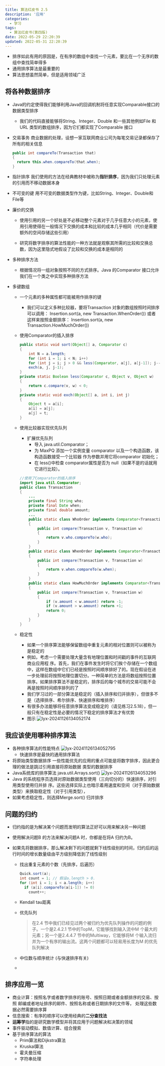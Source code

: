 ```yaml
---
title: 算法红皮书 2.5
description: '应用'
categories:
  - 学习
tags:
  - 算法红皮书(第四版)
date: 2022-05-29 22:20:39
updated: 2022-05-31 22:20:39
---
```


- 排序如此有用的原因是，在有序的数组中查找一个元素，要比在一个无序的数组中查找简单得多
- 通用排序算法是最重要的
- 算法思想虽然简单，但是适用领域广泛

## 将各种数据排序

- Java的约定使得我们能够利用Java的回调机制将任意实现Comparable接口的数据类型排序

  - 我们的代码直接能够将String、Integer、Double 和一些其他例如File 和URL 类型的数组排序，因为它们都实现了Comparable 接口

- 交易事务
  商业数据的处理，设想一家互联网商业公司为每笔交易记录都保存了所有的相关信息

  ```java
  public int compareTo(Transaction that)
  {
  	return this.when.compareTo(that.when);
  }
  ```

- 指针排序
  我们使用的方法在经典教材中被称为**指针排序**，因为我们只处理元素的引用而不移动数据本身

- 不可变的键
  用不可变的数据类型作为键，比如String、Integer、Double和File等

- 廉价的交换

  - 使用引用的另一个好处是不必移动整个元素对于几乎任意大小的元素，使用引用使得在一般情况下交换的成本和比较的成本几乎相同（代价是需要额外的空间存储这些引用）

  - 研究将数字排序的算法性能的一种方法就是观察其所需的比较和交换总数，因为这里隐式地假设了比较和交换的成本是相同的

- 多种排序方法

  - 根据情况将一组对象按照不同的方式排序。Java 的Comparator 接口允许我们在一个类之中实现多种排序方法

- 多键数组

  - 一个元素的多种属性都可能被用作排序的键

    - 我们可以定义多种比较器，要将Transaction 对象的数组按照时间排序可以调用：
      Insertion.sort(a, new Transaction.WhenOrder())
      或者这样来按照金额排序：
      Insertion.sort(a, new Transaction.HowMuchOrder())

  - 使用Comparator的插入排序

    ```java
    public static void sort(Object[] a, Comparator c)
    {
    	int N = a.length;
    	for (int i = 1; i < N; i++)
    	for (int j = i; j > 0 && less(Comparator, a[j], a[j-1]); j--)
    	exch(a, j, j-1);
    }
    private static Boolean less(Comparator c, Object v, Object w)
    {
    	return c.compare(v, w) < 0;
    }
    private static void exch(Object[] a, int i, int j)
    {
    	Object t = a[i];
    	a[i] = a[j];
    	a[j] = t;
    }
    ```

  - 使用比较器实现优先队列

    - 扩展优先队列
      - 导入 java.util.Comparator；
      - 为 MaxPQ 添加一个实例变量 comparator 以及一个构造函数，该构造函数接受一个比较器
        作为参数并用它将comparator 初始化；
      -  在 less()中检查 comparator属性是否为 null（如果不是的话就用它进行比较）。

    ```java
    //使用了Comparator的插入排序
    import java.util.Comparator;
    public class Transaction
    {
    	...
    	private final String who;
    	private final Date when;
    	private final double amount;
    	...
    	public static class WhoOrder implements Comparator<Transaction>
    	{
    		public int compare(Transaction v, Transaction w)
    		{
    			return v.who.compareTo(w.who);
    		}
    	}
    	public static class WhenOrder implements Comparator<Transaction>
    	{
    		public int compare(Transaction v, Transaction w)
    		{
    			return v.when.compareTo(w.when);
    		}
    	}
    	public static class HowMuchOrder implements Comparator<Transaction>
    	{
    		public int compare(Transaction v, Transaction w)
    		{
    			if (v.amount < w.amount) return -1;
    			if (v.amount > w.amount) return +1;
    			return 0;
    		}
    	}
    }
    
    ```

  - 稳定性

    - 如果一个排序算法能够保留数组中重复元素的相对位置则可以被称为是稳定的
    - 例如，考虑一个需要处理大量含有地理位置和时间戳的事件的互联网商业应用程
      序。首先，我们在事件发生时将它们挨个存储在一个数组中，这样在数组中它们已经是按照时间顺序排好了的。现在假设在进一步处理前将按照地理位置切分。一种简单的方法是将数组按照位置排序。如果排序算法不是稳定的，排序后的每个城市的交易可能不会再是按照时间顺序排列的了
    - 我们学习过的一部分算法是稳定的（插入排序和归并排序），但很多不是（选择排序、希尔排序、快速排序和堆排序）
    - 有很多办法能够将任意排序算法变成稳定的（请见练习2.5.18），但一般只有在稳定性是必要的情况下稳定的排序算法才有优势
    - 图示
      ![lyx-20241126134052174](images/mypost/lyx-20241126134052174.png)

## 我应该使用哪种排序算法

- 各种排序算法的性能特点
  ![lyx-20241126134052795](images/mypost/lyx-20241126134052795.png)
  - 快速排序是最快的通用排序算法
- 将原始类型数据排序
  一些性能优先的应用的重点可能是将数字排序，因此更合理的做法是跳过引用直接将原始数据
  类型的数据排序
- Java系统库的排序算法 java.util.Arrays.sort()
  ![lyx-20241126134053296](images/mypost/lyx-20241126134053296.png)
- Java 的系统程序员选择对原始数据类型使用（三向切分的）快速排序，对引用类型使用归并排
  序。这些选择实际上也暗示着用速度和空间（对于原始数据类型）来换取稳定性（对于引用类型），
- 如果考虑稳定性，则选择Merge.sort() 归并排序

## 问题的归约

- 归约指的是为解决某个问题而发明的算法正好可以用来解决另一种问题

- 使用解决问题B 的方法来解决问题A 时，你都是在将A 归约为B。

- 如果先将数据排序，那么解决剩下的问题就剩下线性级别的时间，归约后的运行时间的增长数量级由平方级别降低到了线性级别

  - 找出重复元素的个数（先排序，后遍历）

    ```java
    Quick.sort(a);
    int count = 1; // 假设a.length > 0.
    for (int i = 1; i < a.length; i++)
      if (a[i].compareTo(a[i-1]) != 0)
        count++;
    ```

  - Kendall tau距离

  - 优先队列

    > 在2.4 节中我们已经见过两个被归约为优先队列操作的问题的例子。一个是2.4.2.1 节中的TopM，它能够找到输入流中M 个最大的元素；另一个是2.4.4.7 节中的Multiway，它能够将M 个输入流归并为一个有序的输出流。这两个问题都可以轻易用长度为M 的优先队列解决

  - 中位数与顺序统计 (与快速排序有关)

  - 

## 排序应用一览

- 商业计算：按照名字或者数字排序的账号、按照日期或者金额排序的交易、按照
  邮编或者地址排序的邮件、按照名称或者日期排序的文件等，
  处理这些数据必然需要排序算
- 信息搜索：有序的顺序可以使用经典的**二分查找法**
- **运筹学**指的是研究数学模型并将其应用于问题解决和决策的领域
- 事件驱动模拟、数值计算、组合搜索
- 基于排序算法的算法
  - Prim算法和Dijkstra算法
  - Kruskal算法
  - 霍夫曼压缩
  - 字符串处理
